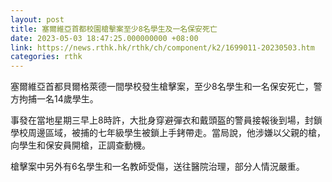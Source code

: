 ```yaml
---
layout: post
title: 塞爾維亞首都校園槍擊案至少8名學生及一名保安死亡
date: 2023-05-03 18:47:25.000000000 +08:00
link: https://news.rthk.hk/rthk/ch/component/k2/1699011-20230503.htm
categories: rthk
---
```


塞爾維亞首都貝爾格萊德一間學校發生槍擊案，至少8名學生和一名保安死亡，警方拘捕一名14歲學生。

事發在當地星期三早上8時許，大批身穿避彈衣和戴頭盔的警員接報後到場，封鎖學校周邊區域，被捕的七年級學生被鎖上手銬帶走。當局說，他涉嫌以父親的槍，向學生和保安員開槍，正調查動機。

槍擊案中另外有6名學生和一名教師受傷，送往醫院治理，部分人情況嚴重。

